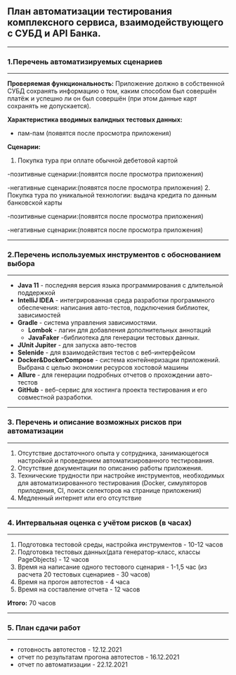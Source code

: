 ## План автоматизации тестирования комплексного сервиса, взаимодействующего с СУБД и API Банка.
___
### 1.Перечень автоматизируемых сценариев
___

**Проверяемая функциональность:** Приложение должно в собственной СУБД сохранять информацию о том, каким способом был совершён платёж и успешно ли он был совершён (при этом данные карт сохранять не допускается).

**Характеристика вводимых валидных тестовых данных:**

- пам-пам (появятся после просмотра приложения)

**Сценарии:**

1. Покупка тура при оплате обычной дебетовой картой

-позитивные сценарии:(появятся после просмотра приложения)

-негативные сценарии:(появятся после просмотра приложения)
2. Покупка тура по уникальной технологии: выдача кредита по данным банковской карты

-позитивные сценарии:(появятся после просмотра приложения)

-негативные сценарии:(появятся после просмотра приложения)

___
### 2.Перечень используемых инструментов с обоснованием выбора
___

* **Java 11** - последняя версия языка программирования с длительной поддержкой
* **IntelliJ IDEA** - интегрированная среда разработки программного обеспечения: написания авто-тестов, подключения библиотек, зависимостей
* **Gradle** - система управления зависимостями. 
    - **Lombok** - лагин для добавления дополнительных аннотаций
    - **JavaFaker** -библиотека для генерации тестовых данных.
* **JUnit Jupiter** - для запуска авто-тестов
* **Selenide** - для взаимодействия тестов с веб-интерфейсом
* **Docker&DockerCompose** - система контейнеризации приложений. Выбрана с целью экономии ресурсов хостовой машины
* **Allure** - для генерации подробных отчетов о прохождении авто-тестов
* **GitHub** - веб-сервис для хостинга проекта тестирования и его совместной разработки.

___
### 3. Перечень и описание возможных рисков при автоматизации
___

1. Отсутствие достаточного опыта у сотрудника, занимающегося настройкой и проведением автоматизированного тестирования.
2. Отсутствие документации по описанию работы приложения.
3. Технические трудности при настройке инструментов, необходимых для автоматизированного тестирования (Docker, симуляторов прилодения, CI, поиск селекторов на странице приложения)
4. Медленный интернет или его отсутствие

___
### 4. Интервальная оценка с учётом рисков (в часах)
___

1. Подготовка тестовой среды, настройка инструментов - 10-12 часов
2. Подготовка тестовых данных(дата генератор-класс, классы PageObjects) - 12 часов
3. Время на написание одного тестового сценария - 1-1,5 час (из расчета 20 тестовых сценариев - 30 часов)
4. Время на прогон автотестов - 4 часа
5. Время на составление отчета - 12 часов

**Итого:** 70 часов

___
### 5. План сдачи работ
___

- готовность автотестов - 12.12.2021
- отчет по результатам прогона автотестов - 16.12.2021
- отчет по автоматизации - 22.12.2021







